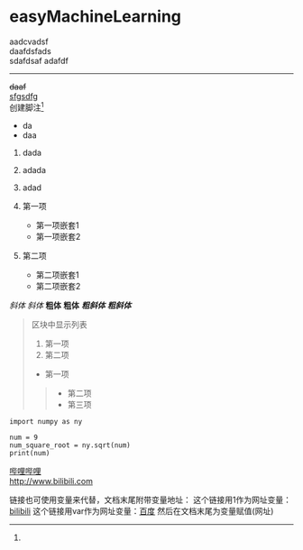 # easyMachineLearning
aadcvadsf  
daafdsfads  
sdafdsaf
adafdf

---

~~daaf~~  
<u>sfgsdfg</u>  
创建脚注[^dad]  
[^dad]:  
- da
- daa  
1. dada
2. adada
3. adad

1. 第一项
    - 第一项嵌套1
	- 第一项嵌套2
2. 第二项
    - 第二项嵌套1
	- 第二项嵌套2

_斜体_
_斜体_
**粗体**
__粗体__
***粗斜体***
___粗斜体___

> 区块中显示列表
> 1. 第一项
> 2. 第二项
> + 第一项
> >+ 第二项
> >+ 第三项
```python3
import numpy as ny
 
num = 9
num_square_root = ny.sqrt(num)
print(num)
```
[哔哩哔哩](http://www.bilibili.com)  
<http://www.bilibili.com>

链接也可使用变量来代替，文档末尾附带变量地址：
这个链接用1作为网址变量：[bilibili][1]
这个链接用var作为网址变量：[百度][var]
然后在文档末尾为变量赋值(网址)
 
[1]: http://www.bilibili.com/
[var]: http://baidu.com/